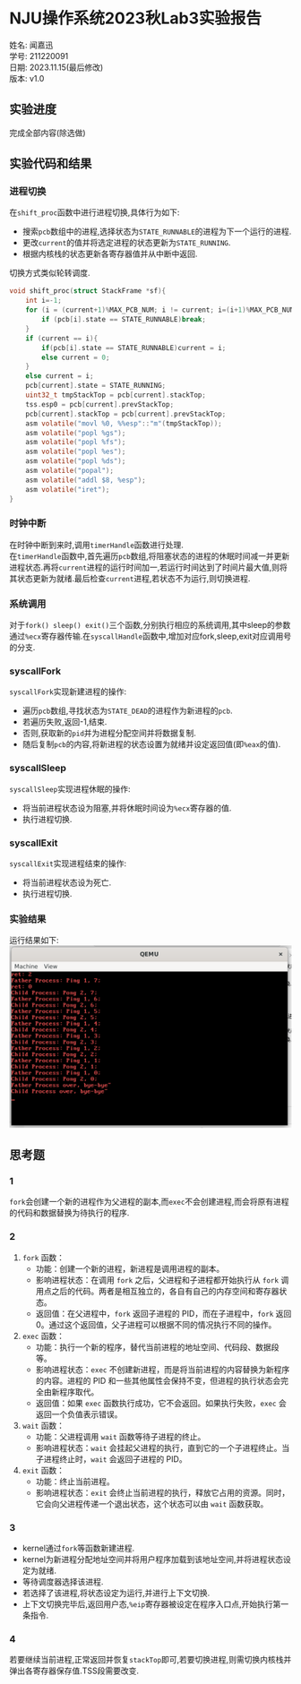 # NJU操作系统2023秋Lab3实验报告

姓名: 闻嘉迅  
学号: 211220091  
日期: 2023.11.15(最后修改)  
版本: v1.0  

## 实验进度
完成全部内容(除选做)  

## 实验代码和结果

### 进程切换 

在`shift_proc`函数中进行进程切换,具体行为如下:  
- 搜索`pcb`数组中的进程,选择状态为`STATE_RUNNABLE`的进程为下一个运行的进程.  
- 更改`current`的值并将选定进程的状态更新为`STATE_RUNNING`.  
- 根据内核栈的状态更新各寄存器值并从中断中返回.  
  
切换方式类似轮转调度.  

```c
void shift_proc(struct StackFrame *sf){
    int i=-1;
    for (i = (current+1)%MAX_PCB_NUM; i != current; i=(i+1)%MAX_PCB_NUM){
        if (pcb[i].state == STATE_RUNNABLE)break;
    }
    if (current == i){
        if(pcb[i].state == STATE_RUNNABLE)current = i;
        else current = 0;
    }
    else current = i;
    pcb[current].state = STATE_RUNNING;
    uint32_t tmpStackTop = pcb[current].stackTop;
    tss.esp0 = pcb[current].prevStackTop;
    pcb[current].stackTop = pcb[current].prevStackTop;
	asm volatile("movl %0, %%esp"::"m"(tmpStackTop));
    asm volatile("popl %gs");
	asm volatile("popl %fs");
	asm volatile("popl %es");
	asm volatile("popl %ds");
	asm volatile("popal");
	asm volatile("addl $8, %esp");
	asm volatile("iret");
}
```

### 时钟中断  

在时钟中断到来时,调用`timerHandle`函数进行处理.  
在`timerHandle`函数中,首先遍历`pcb`数组,将阻塞状态的进程的休眠时间减一并更新进程状态.再将`current`进程的运行时间加一,若运行时间达到了时间片最大值,则将其状态更新为就绪.最后检查`current`进程,若状态不为运行,则切换进程.  

### 系统调用

对于`fork() sleep() exit()`三个函数,分别执行相应的系统调用,其中sleep的参数通过`%ecx`寄存器传输.在`syscallHandle`函数中,增加对应fork,sleep,exit对应调用号的分支.  

### syscallFork

`syscallFork`实现新建进程的操作:  

- 遍历`pcb`数组,寻找状态为`STATE_DEAD`的进程作为新进程的`pcb`.  
- 若遍历失败,返回-1,结束.  
- 否则,获取新的`pid`并为进程分配空间并将数据复制.  
- 随后复制`pcb`的内容,将新进程的状态设置为就绪并设定返回值(即`%eax`的值).  

### syscallSleep

`syscallSleep`实现进程休眠的操作:

- 将当前进程状态设为阻塞,并将休眠时间设为`%ecx`寄存器的值.  
- 执行进程切换.  
  
### syscallExit

`syscallExit`实现进程结束的操作:  

- 将当前进程状态设为死亡.  
- 执行进程切换.  

### 实验结果

运行结果如下:  
![](./pic/1.png)

## 思考题  

### 1
`fork`会创建一个新的进程作为父进程的副本,而`exec`不会创建进程,而会将原有进程的代码和数据替换为待执行的程序.  
### 2
1. `fork` 函数：
   - 功能：创建一个新的进程，新进程是调用进程的副本。
   - 影响进程状态：在调用 `fork` 之后，父进程和子进程都开始执行从 `fork` 调用点之后的代码。两者是相互独立的，各自有自己的内存空间和寄存器状态。
   - 返回值：在父进程中，`fork` 返回子进程的 PID，而在子进程中，`fork` 返回 0。通过这个返回值，父子进程可以根据不同的情况执行不同的操作。
2. `exec` 函数：
   - 功能：执行一个新的程序，替代当前进程的地址空间、代码段、数据段等。
   - 影响进程状态：`exec` 不创建新进程，而是将当前进程的内容替换为新程序的内容。进程的 PID 和一些其他属性会保持不变，但进程的执行状态会完全由新程序取代。
   - 返回值：如果 `exec` 函数执行成功，它不会返回。如果执行失败，`exec` 会返回一个负值表示错误。
3. `wait` 函数：
   - 功能：父进程调用 `wait` 函数等待子进程的终止。
   - 影响进程状态：`wait` 会挂起父进程的执行，直到它的一个子进程终止。当子进程终止时，`wait` 会返回子进程的 PID。
4. `exit` 函数：
   - 功能：终止当前进程。
   - 影响进程状态：`exit` 会终止当前进程的执行，释放它占用的资源。同时，它会向父进程传递一个退出状态，这个状态可以由 `wait` 函数获取。
### 3
- kernel通过`fork`等函数新建进程.  
- kernel为新进程分配地址空间并将用户程序加载到该地址空间,并将进程状态设定为就绪.  
- 等待调度器选择该进程.  
- 若选择了该进程,将状态设定为运行,并进行上下文切换.  
- 上下文切换完毕后,返回用户态,`%eip`寄存器被设定在程序入口点,开始执行第一条指令.  
### 4
若要继续当前进程,正常返回并恢复`stackTop`即可,若要切换进程,则需切换内核栈并弹出各寄存器保存值.TSS段需要改变.